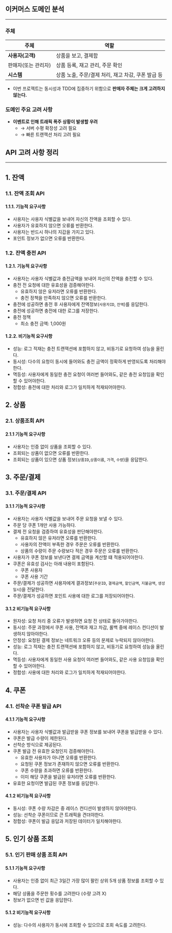 ## 이커머스 도메인 분석

---
### 주체

| 주체          | 역할                              |
| ----------- |---------------------------------|
| **사용자(고객)**     | 상품을 보고, 결제함            |
| 판매자(또는 관리자) | 상품 등록, 재고 관리, 주문 확인             |
| **시스템**         | 상품 노출, 주문/결제 처리, 재고 차감, 쿠폰 발급 등 |

- 이번 프로젝트는 동시성과 TDD에 집중하기 위함으로 **판매자 주체는 크게 고려하지 않는다.**

### 도메인 주요 고려 사항
- **이벤트로 인해 트래픽 폭주 상황이 발생할 우려** 
  - → 서버 수평 확장성 고려 필요
  - → 빠른 트랜잭션 처리 고려 필요

## API 고려 사항 정리

---

## 1. 잔액
### 1.1. 잔액 조회 API
#### 1.1.1.  **기능적 요구사항**
- 사용자는 사용자 식별값을 보내어 자신의 잔액을 조회할 수 있다.
- 사용자가 유효하지 않으면 오류를 반환한다.
- 사용자는 반드시 하나의 지갑을 가지고 있다.
- 포인트 정보가 없으면 오류를 반환한다.

### 1.2. 잔액 충전 API
#### 1.2.1. **기능적 요구사항**
- 사용자는 사용자 식별값과 충전금액을 보내어 자신의 잔액을 충전할 수 있다.
- 충전 전 요청에 대한 유효성을 검증해야한다.
  - 유효하지 않은 유저라면 오류를 반환한다.
  - 충전 정책을 만족하지 않으면 오류를 반환한다.
- 충전에 성공하면 충전 후 사용자에게 잔액정보(`사용자ID`, `잔액`)를 응답한다.
- 충전에 성공하면 충전에 대한 로그를 저장한다.
- 충전 정책
  - 최소 충전 금액: 1,000원

#### 1.2.2. **비기능적 요구사항**
- 성능: 로그 적재는 충전 트랜잭션에 포함하지 않고, 비동기로 요청하여 성능을 올린다. 
- 동시성: 다수의 요청이 동시에 들어와도 충전 금액이 정확하게 반영되도록 처리해야 한다.
- 멱등성: 사용자에게 동일한 충전 요청이 여러번 들어와도, 같은 충전 요청임을 확인할 수 있어야한다.
- 정합성: 충전에 대한 처리와 로그가 일치하게 적재되어야한다.

## 2. 상품
### 2.1. 상품조회 API
#### 2.1.1 **기능적 요구사항**
- 사용자는 인증 없이 상품을 조회할 수 있다.
- 조회되는 상품이 없으면 오류를 반환한다.
- 조회되는 상품이 있으면 상품 정보(`상품ID`,`상품이름`, `가격`, `수량`)을 응답한다.

## 3. 주문/결제
### 3.1. 주문/결제 API
#### 3.1.1 **기능적 요구사항**
- 사용자는 사용자 식별값을 보내어 주문 요청을 보낼 수 있다.
- 주문 당 쿠폰 1개만 사용 가능하다.
- 결제 전 요청을 검증하여 유효성을 판단해야한다. 
  - 유효하지 않은 유저라면 오류를 반환한다.
  - 사용자의 잔액이 부족한 경우 주문은 오류를 반환한다.
  - 상품의 수량이 주문 수량보다 적은 경우 주문은 오류를 반환한다.
- 사용자가 쿠폰 정보를 보낸다면 결제 금액을 계산할 떄 적용되어야한다.
- 쿠폰은 유효성 검사는 아래 내용이 포함된다.
  - 쿠폰 사용자
  - 쿠폰 사용 기간
- 주문/결제가 성공하면 사용자에게 결과정보(`주문ID`, `결제금액`, `할인금액`, `지불금액`, `생성일시`)을 전달한다.
- 주문/결제가 성공하면 포인트 사용에 대한 로그를 저장되어야한다.


#### 3.1.2 **비기능적 요구사항**
- 원자성: 요청 처리 중 오류가 발생하면 요청 전 상태로 돌아가야한다.
- 동시성: 주문 과정에서 쿠폰 사용, 잔액과 재고 차감, 롤백 중에 레이스 컨디션이 발생하지 않아야한다.
- 안정성: 요청된 결제 정보는 네트워크 오류 등의 문제로 누락되지 않아야한다.
- 성능: 로그 적재는 충전 트랜잭션에 포함하지 않고, 비동기로 요청하여 성능을 올린다.
- 멱등성: 사용자에게 동일한 사용 요청이 여러번 들어와도, 같은 사용 요청임을 확인할 수 있어야한다.
- 정합성: 사용에 대한 처리와 로그가 일치하게 적재되어야한다.


## 4. 쿠폰
### 4.1. 선착순 쿠폰 발급 API
#### 4.1.1 **기능적 요구사항**
- 사용자는 사용자 식별값과 발급받을 쿠폰 정보를 보내어 쿠폰을 발급받을 수 있다.
- 쿠폰은 발급 수량이 제한된다.
- 선착순 방식으로 제공된다.
- 쿠폰 발급 전 유효한 요청인지 검증해야한다.
  - 유효한 사용자가 아니면 오류를 반환한다.
  - 요청된 쿠폰 정보가 존재하지 않으면 오류를 반환한다.
  - 쿠폰 수량을 초과하면 오류를 반환한다.
  - 이미 해당 쿠폰을 발급된 유저라면 오류를 반환한다.
- 유효한 요청이면 발급된 쿠폰 정보를 응답한다.


#### 4.1.2 **비기능적 요구사항**
- 동시성: 쿠폰 수량 차감은 중 레이스 컨디션이 발생하지 않아야한다.
- 성능: 선착순 쿠폰이므로 큰 트래픽을 견뎌야한다.
- 정합성: 쿠폰이 발급 응답과 저장된 데이터가 일치해야한다.

## 5. 인기 상품 조회
### 5.1. 인기 판매 상품 조회 API
#### 5.1.1 **기능적 요구사항**
- 사용자는 인증 없이 최근 3일간 가장 많이 팔린 상위 5개 상품 정보를 조회할 수 있다.
- 해당 상품을 주문한 횟수를 고려한다 (수량 고려 X)
- 정보가 없으면 빈 값을 응답한다.
#### 5.1.2 **비기능적 요구사항**
- 성능: 다수의 사용자가 동시에 조회할 수 있으므로 조회 속도를 고려한다.
